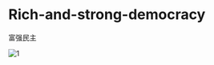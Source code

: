 # Rich-and-strong-democracy
富强民主


![1](https://github.com/xlyh250/Rich-and-strong-democracy/blob/master/%E5%AF%8C%E5%BC%BA%E6%B0%91%E4%B8%BB.gif)
